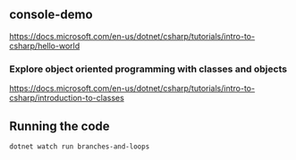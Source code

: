 ## console-demo

https://docs.microsoft.com/en-us/dotnet/csharp/tutorials/intro-to-csharp/hello-world

### Explore object oriented programming with classes and objects

https://docs.microsoft.com/en-us/dotnet/csharp/tutorials/intro-to-csharp/introduction-to-classes

## Running the code

```shell
dotnet watch run branches-and-loops
```
